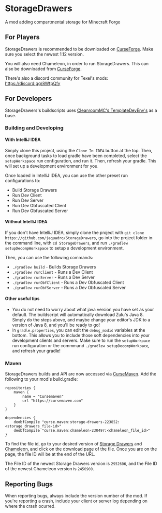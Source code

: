 StorageDrawers
==============

A mod adding compartmental storage for Minecraft Forge

For Players
-----------

StorageDrawers is recommended to be downloaded on [CurseForge](https://www.curseforge.com/minecraft/mc-mods/storage-drawers). Make sure you select the newest 1.12 version.

You will also need Chameleon, in order to run StorageDrawers. This can also be downloaded from [CurseForge](https://www.curseforge.com/minecraft/mc-mods/chameleon).

There's also a discord community for Texel's mods: https://discord.gg/8WtpQfy

For Developers
--------------

StorageDrawers's buildscripts uses [CleanroomMC's TemplateDevEnv's](https://github.com/CleanroomMC/TemplateDevEnv/tree/master) as a base.

### Building and Developing

#### With IntelliJ IDEA
Simply clone this project, using the `Clone In IDEA` button at the top. Then, once background tasks to load gradle have been completed, select the `setupWorkspace` run configuration, and run it. 
Then, refresh your gradle. This will set up a development environment for you.

Once loaded in IntelliJ IDEA, you can use the other preset run configurations to:
- Build Storage Drawers
- Run Dev Client
- Run Dev Server
- Run Dev Obfuscated Client
- Run Dev Obfuscated Server

#### Without IntelliJ IDEA
If you don't have IntelliJ IDEA, simply clone the project with `git clone https://github.com/jaquadro/StorageDrawers`, go into the project folder in the command line, with `cd StorageDrawers`, and run `./gradlew setupDecompWorkspace` to setup a development environment. 

Then, you can use the following commands:
- `./gradlew build` - Builds Storage Drawers
- `./gradlew runClient` - Runs a Dev Client
- `./gradlew runServer` - Runs a Dev Server
- `./gradlew runObfClient` - Runs a Dev Obfuscated Client
- `./gradlew runObfServer` - Runs a Dev Obfuscated Server

#### Other useful tips
 - You do not need to worry about what java version you have set as your default. The buildscript will automatically download Zulu's Java 8. Simply do the steps above, and maybe change your editor's JDK to a version of Java 8, and you'll be ready to go!
 - In `gradle.properties`, you can edit the `debug_modid` variables at the bottom. This allows you to include those soft dependencies into your development clients and servers. Make sure to run the `setupWorkpace` run configuration or the commmand `./gradlew setupDecompWorkpace`, and refresh your gradle!

### Maven

StorageDrawers builds and API are now accessed via [CurseMaven](https://www.cursemaven.com/).  Add the following to your mod's build.gradle:
```
repositories {
    maven {
        name = "Cursemaven"
        url "https://cursemaven.com"
    }
}

dependencies {
    deobfCompile "curse.maven:storage-drawers-223852:<storage_drawers_file-id>"
    deobfCompile "curse.maven:chameleon-230497:<chameleon_file_id>"
}
```
To find the file id, go to your desired version of [Storage Drawers](https://www.curseforge.com/minecraft/mc-mods/storage-drawers) and [Chameleon](https://www.curseforge.com/minecraft/mc-mods/chameleon), and click on the download page of the file. Once you are on the page, the file ID will be at the end of the URL.

The File ID of the newest Storage Drawers version is `2952606`, and the File ID of the newest Chameleon version is `2450900`.

Reporting Bugs
--------------

When reporting bugs, always include the version number of the mod.  If you're reporting a crash, include your client or server log depending on where the crash ocurred.
